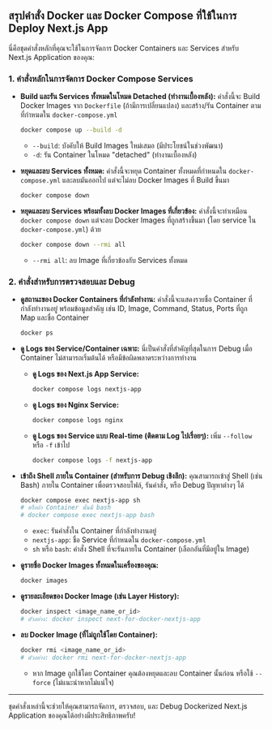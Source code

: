 ## สรุปคำสั่ง Docker และ Docker Compose ที่ใช้ในการ Deploy Next.js App

นี่คือชุดคำสั่งหลักที่คุณจะใช้ในการจัดการ Docker Containers และ Services สำหรับ Next.js Application ของคุณ:

### 1. คำสั่งหลักในการจัดการ Docker Compose Services

* **Build และรัน Services ทั้งหมดในโหมด Detached (ทำงานเบื้องหลัง):**
    คำสั่งนี้จะ Build Docker Images จาก `Dockerfile` (ถ้ามีการเปลี่ยนแปลง) และสร้าง/รัน Container ตามที่กำหนดใน `docker-compose.yml`
    ```bash
    docker compose up --build -d
    ```
    * `--build`: บังคับให้ Build Images ใหม่เสมอ (มีประโยชน์ในช่วงพัฒนา)
    * `-d`: รัน Container ในโหมด "detached" (ทำงานเบื้องหลัง)

* **หยุดและลบ Services ทั้งหมด:**
    คำสั่งนี้จะหยุด Container ทั้งหมดที่กำหนดใน `docker-compose.yml` และลบมันออกไป แต่จะไม่ลบ Docker Images ที่ Build ขึ้นมา
    ```bash
    docker compose down
    ```

* **หยุดและลบ Services พร้อมทั้งลบ Docker Images ที่เกี่ยวข้อง:**
    คำสั่งนี้จะทำเหมือน `docker compose down` แต่จะลบ Docker Images ที่ถูกสร้างขึ้นมา (โดย service ใน `docker-compose.yml`) ด้วย
    ```bash
    docker compose down --rmi all
    ```
    * `--rmi all`: ลบ Image ที่เกี่ยวข้องกับ Services ทั้งหมด

### 2. คำสั่งสำหรับการตรวจสอบและ Debug

* **ดูสถานะของ Docker Containers ที่กำลังทำงาน:**
    คำสั่งนี้จะแสดงรายชื่อ Container ที่กำลังทำงานอยู่ พร้อมข้อมูลสำคัญ เช่น ID, Image, Command, Status, Ports ที่ถูก Map และชื่อ Container
    ```bash
    docker ps
    ```

* **ดู Logs ของ Service/Container เฉพาะ:**
    นี่เป็นคำสั่งที่สำคัญที่สุดในการ Debug เมื่อ Container ไม่สามารถเริ่มต้นได้ หรือมีข้อผิดพลาดระหว่างการทำงาน
    * **ดู Logs ของ Next.js App Service:**
        ```bash
        docker compose logs nextjs-app
        ```
    * **ดู Logs ของ Nginx Service:**
        ```bash
        docker compose logs nginx
        ```
    * **ดู Logs ของ Service แบบ Real-time (ติดตาม Log ไปเรื่อยๆ):**
        เพิ่ม `--follow` หรือ `-f` เข้าไป
        ```bash
        docker compose logs -f nextjs-app
        ```

* **เข้าถึง Shell ภายใน Container (สำหรับการ Debug เชิงลึก):**
    คุณสามารถเข้าสู่ Shell (เช่น Bash) ภายใน Container เพื่อตรวจสอบไฟล์, รันคำสั่ง, หรือ Debug ปัญหาต่างๆ ได้
    ```bash
    docker compose exec nextjs-app sh
    # หรือถ้า Container นั้นมี bash
    # docker compose exec nextjs-app bash
    ```
    * `exec`: รันคำสั่งใน Container ที่กำลังทำงานอยู่
    * `nextjs-app`: ชื่อ Service ที่กำหนดใน `docker-compose.yml`
    * `sh` หรือ `bash`: คำสั่ง Shell ที่จะรันภายใน Container (เลือกอันที่มีอยู่ใน Image)

* **ดูรายชื่อ Docker Images ทั้งหมดในเครื่องของคุณ:**
    ```bash
    docker images
    ```

* **ดูรายละเอียดของ Docker Image (เช่น Layer History):**
    ```bash
    docker inspect <image_name_or_id>
    # ตัวอย่าง: docker inspect next-for-docker-nextjs-app
    ```

* **ลบ Docker Image (ที่ไม่ถูกใช้โดย Container):**
    ```bash
    docker rmi <image_name_or_id>
    # ตัวอย่าง: docker rmi next-for-docker-nextjs-app
    ```
    * หาก Image ถูกใช้โดย Container คุณต้องหยุดและลบ Container นั้นก่อน หรือใช้ `--force` (ไม่แนะนำหากไม่แน่ใจ)

---

ชุดคำสั่งเหล่านี้จะช่วยให้คุณสามารถจัดการ, ตรวจสอบ, และ Debug Dockerized Next.js Application ของคุณได้อย่างมีประสิทธิภาพครับ!